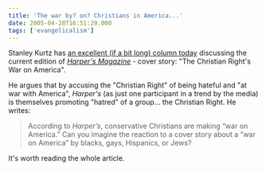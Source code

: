 ```yaml
---
title: 'The war by? on? Christians in America...'
date: 2005-04-28T16:51:29.000
tags: ['evangelicalism']
---
```


Stanley Kurtz has [an excellent (if a bit long) column today](http://www.nationalreview.com/kurtz/kurtz200504280758.asp) discussing the current edition of _[Harper's Magazine](http://www.harpers.org/index.html)_ - cover story: "The Christian Right's War on America".

He argues that by accusing the "Christian Right" of being hateful and "at war with America", _Harper's_ (as just one participant in a trend by the media) is themselves promoting "hatred" of a group... the Christian Right. He writes:

> According to _Harper’s_, conservative Christians are making “war on America.” Can you imagine the reaction to a cover story about a “war on America” by blacks, gays, Hispanics, or Jews?

It's worth reading the whole article.
